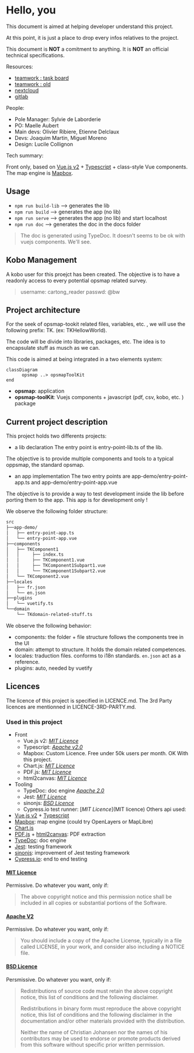 # Hello, you

This document is aimed at helping developer understand this project.

At this point, it is just a place to drop every infos relatives to the project.

This document is **NOT** a comitment to anything. It is **NOT** an official technical specifications.

Resources:
- [teamwork : task board](https://cartong.teamwork.com/#/projects/500913/tasks/board)
- [teamwork : old](https://cartong.teamwork.com/#/projects/233096/overview/summary)
- [nextcloud](https://cloud.cartong.org/s/zgsDFfpjTNHseZS)
- [gitlab](https://gitlab.cartong.org/HCR/opsmap)

People:

- Pole Manager: Sylvie de Laborderie
- PO: Maelle Aubert
- Main devs: Olivier Ribiere, Etienne Delclaux
- Devs: Joaquim Martin, Miguel Moreno
- Design: Lucile Collignon

Tech summary:

Front only, based on [Vue.js v2](https://vuejs.org) + [Typescript](https://www.typescriptlang.org) + class-style Vue components.
The map engine is [Mapbox](https://www.mapbox.com).

## Usage

- `npm run build-lib` --> generates the lib
- `npm run build` --> generates the app (no lib)
- `npm run serve` --> generates the app (no lib) and start localhost
- `npm run doc` --> generates the doc in the docs folder

> The doc is generated using TypeDoc. It doesn't seems to be ok with vuejs components. We'll see.

## Kobo Management

A kobo user for this proejct has been created. The objective is to have a readonly access to every potential opsmap related survey. 

> username: cartong_reader
> passwd: @bw

## Project architecture

For the seek of opsmap-tookit related files, variables, etc. , we will use the following prefix: TK. (ex: TKHellowWorld).

The code will be divide into libraries, packages, etc. The idea is to encapsulate stuff as musch as we can.

This code is aimed at being integrated in a two elements system:

```mermaid
classDiagram
      opsmap ..> opsmapToolKit
end
```

- **opsmap**: application
- **opsmap-toolKit**: Vuejs components + javascript (pdf, csv, kobo, etc. ) package

## Current project description

This project holds two differents projects:

- a lib declaration
The entry point is entry-point-lib.ts of the lib.

The objective is to provide multiple components and tools to a typical oppsmap, the standard opsmap.

- an app implementation
The two entry points are app-demo/entry-point-app.ts and app-demo/entry-point-app.vue

The objective is to provide a way to test development inside the lib before porting them to the app. This app is for development only !

We observe the following folder structure:

```bash
src
├──app-demo/
│   ├── entry-point-app.ts
│   └── entry-point-app.vue
├──components
│   ├── TKComponent1
│   │     ├── index.ts
│   │     ├── TKComponent1.vue
│   │     ├── TKComponent1Subpart1.vue
│   │     └── TKComponent1Subpart2.vue
│   └── TKComponent2.vue
├──locales
│   ├── fr.json
│   └── en.json
├──plugins
│   └── vuetify.ts
└──domain
    └── TKdomain-related-stuff.ts

```

We observe the following behavior:

- components: the folder + file structure follows the components tree in the UI
- domain: attempt to structure. It holds the domain related competences.
- locales: traduction files. conforms to i18n standards. `en.json` act as a reference. 
- plugins: auto, needed by vuetify


## Licences

The licence of this project is specified in LICENCE.md.
The 3rd Party licences are mentionned in LICENCE-3RD-PARTY.md.

### Used in this project

- Front
  - Vue.js v2: [_MIT Licence_](https://vuejs.org)
  - Typescript: [_Apache v2.0_](https://github.com/microsoft/TypeScript/blob/master/LICENSE.txt)
  - Mapbox: Custom Licence. Free under 50k users per month. OK With this project. 
  - Chart.js: [_MIT Licence_](https://www.chartjs.org/docs/latest/notes/license.html)
  - PDF.js: [_MIT Licence_](https://github.com/mozilla/pdf.js/blob/master/LICENSE)
  - html2canvas: [_MIT Licence_](https://github.com/niklasvh/html2canvas/blob/master/LICENSE)
- Tooling
  - TypeDoc: doc engine [_Apache 2.0_](https://github.com/TypeStrong/typedoc/blob/master/LICENSE)
  - Jest: [_MIT Licence_](https://pypi.org/project/sphinx-js/)
  - sinonjs: [_BSD Licence_](https://github.com/sinonjs/sinon/blob/master/LICENSE)
  - Cypress.io test runner: [_MIT Licence_](MIT licence)
Others api used:
- [Vue.js v2](https://vuejs.org) + [Typescript](https://www.typescriptlang.org)
- [Mapbox](https://www.mapbox.com): map engine (could try OpenLayers or MapLibre)
- [Chart.js](https://www.chartjs.org)
- [PDF.js](https://mozilla.github.io/pdf.js/) + [html2canvas](https://html2canvas.hertzen.com): PDF extraction
- [TypeDoc](https://typedoc.org/): doc engine
- [Jest](https://jestjs.io): testing framework
- [sinonjs](https://sinonjs.org): improvement of Jest testing framework
- [Cypress.io](https://www.cypress.io): end to end testing

#### [MIT Licence](https://en.wikipedia.org/wiki/MIT_License)

Permissive. Do whatever you want, only if:
> The above copyright notice and this permission notice shall be included in all copies or substantial portions of the Software.

#### [Apache V2](https://www.apache.org/licenses/LICENSE-2.0)

Permissive. Do whatever you want, only if:
> You should include a copy of the Apache License, typically in a file called LICENSE, in your work, and consider also including a NOTICE file.

#### [BSD Licence](https://opensource.org/licenses/BSD-3-Clause)

Persmissive. Do whatever you want, only if:
> Redistributions of source code must retain the above copyright notice, this list of conditions and the following disclaimer.
>
> Redistributions in binary form must reproduce the above copyright notice, this list of conditions and the following disclaimer in the documentation and/or other materials provided with the distribution.
>
> Neither the name of Christian Johansen nor the names of his contributors may be used to endorse or promote products derived from this software without specific prior written permission.
